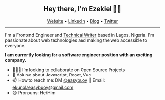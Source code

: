 <h2 align="center"> Hey there, I'm Ezekiel 👋🏾</h2>
<p align="center">
  <a href="https://ezekielekunola.com">Website</a> •
  <a href="https://www.linkedin.com/in/easybuoy">LinkedIn</a> •
  <a href="https://dev.to/easybuoy">Blog</a> •
  <a href="https://twitter.com/easybuoy">Twitter</a>
</p>

---

<!--
**Easybuoy/Easybuoy** is a ✨ _special_ ✨ repository because its `README.md` (this file) appears on your GitHub profile.

Here are some ideas to get you started:
-->

I'm a Frontend Engineer and [Technical Writer](https://dev.to/easybuoy) based in Lagos, Nigeria. I'm passionate about web technologies and making the web accessible to everyone.

**I am currently looking for a software engineer position with an exciting company.**

<!-- <br /> -->

<!-- - 🔭 I’m currently working on ... -->
<!-- - 🌱 I’m currently learning ... -->
<!-- - 🤔 I’m looking for help with ... -->
<!-- - ⚡ Fun fact: I play Table Tennis -->
- 👨🏾‍💻 I’m looking to collaborate on Open Source Projects
- 💬 Ask me about Javascript, React, Vue
- 📫 How to reach me: DM [@easybuoy](https://twitter.com/easybuoy) || Email: ekunolaeasybuoy@gmail.com
- 😄 Pronouns: He/Him